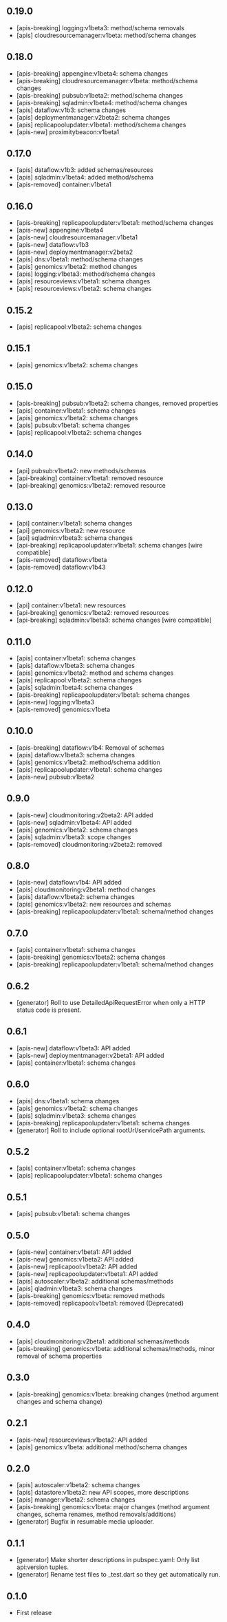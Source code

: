 ## 0.19.0

* [apis-breaking] logging:v1beta3: method/schema removals
* [apis] cloudresourcemanager:v1beta: method/schema changes

## 0.18.0

* [apis-breaking] appengine:v1beta4: schema changes
* [apis-breaking] cloudresourcemanager:v1beta: method/schema changes
* [apis-breaking] pubsub:v1beta2: method/schema changes
* [apis-breaking] sqladmin:v1beta4: method/schema changes
* [apis] dataflow:v1b3: schema changes
* [apis] deploymentmanager:v2beta2: schema changes
* [apis] replicapoolupdater:v1beta1: method/schema changes
* [apis-new] proximitybeacon:v1beta1

## 0.17.0

* [apis] dataflow:v1b3: added schemas/resources
* [apis] sqladmin:v1beta4: added method/schema
* [apis-removed] container:v1beta1

## 0.16.0

* [apis-breaking] replicapoolupdater:v1beta1: method/schema changes
* [apis-new] appengine:v1beta4
* [apis-new] cloudresourcemanager:v1beta1
* [apis-new] dataflow:v1b3
* [apis-new] deploymentmanager:v2beta2
* [apis] dns:v1beta1: method/schema changes
* [apis] genomics:v1beta2: method changes
* [apis] logging:v1beta3: method/schema changes
* [apis] resourceviews:v1beta1: schema changes
* [apis] resourceviews:v1beta2: schema changes

## 0.15.2

* [apis] replicapool:v1beta2: schema changes

## 0.15.1

* [apis] genomics:v1beta2: schema changes

## 0.15.0

* [apis-breaking] pubsub:v1beta2: schema changes, removed properties
* [apis] container:v1beta1: schema changes
* [apis] genomics:v1beta2: schema changes
* [apis] pubsub:v1beta1: schema changes
* [apis] replicapool:v1beta2: schema changes

## 0.14.0

* [api] pubsub:v1beta2: new methods/schemas
* [api-breaking] container:v1beta1: removed resource
* [api-breaking] genomics:v1beta2: removed resource

## 0.13.0

* [api] container:v1beta1: schema changes
* [api] genomics:v1beta2: new resource
* [api] sqladmin:v1beta3: schema changes
* [api-breaking] replicapoolupdater:v1beta1: schema changes [wire compatible]
* [apis-removed] dataflow:v1beta
* [apis-removed] dataflow:v1b43


## 0.12.0

* [api] container:v1beta1: new resources
* [api-breaking] genomics:v1beta2: removed resources
* [api-breaking] sqladmin:v1beta3: schema changes [wire compatible]

## 0.11.0

* [apis] container:v1beta1: schema changes
* [apis] dataflow:v1beta3: schema changes
* [apis] genomics:v1beta2: method and schema changes
* [apis] replicapool:v1beta2: schema changes
* [apis] sqladmin:1beta4: schema changes
* [apis-breaking] replicapoolupdater:v1beta1: schema changes
* [apis-new] logging:v1beta3
* [apis-removed] genomics:v1beta

## 0.10.0

* [apis-breaking] dataflow:v1b4: Removal of schemas
* [apis] dataflow:v1beta3: schema changes
* [apis] genomics:v1beta2: method/schema addition
* [apis] replicapoolupdater:v1beta1: schema changes
* [apis-new] pubsub:v1beta2

## 0.9.0

* [apis-new] cloudmonitoring:v2beta2: API added
* [apis-new] sqladmin:v1beta4: API added
* [apis] genomics:v1beta2: schema changes
* [apis] sqladmin:v1beta3: scope changes
* [apis-removed] cloudmonitoring:v2beta2: removed

## 0.8.0

* [apis-new] dataflow:v1b4: API added
* [apis] cloudmonitoring:v2beta1: method changes
* [apis] dataflow:v1beta2: schema changes
* [apis] genomics:v1beta2: new resources and schemas
* [apis-breaking] replicapoolupdater:v1beta1: schema/method changes

## 0.7.0

* [apis] container:v1beta1: schema changes
* [apis-breaking] genomics:v1beta2: schema changes
* [apis-breaking] replicapoolupdater:v1beta1: schema/method changes

## 0.6.2

* [generator] Roll to use DetailedApiRequestError when only a HTTP status code
  is present.

## 0.6.1

* [apis-new] dataflow:v1beta3: API added
* [apis-new] deploymentmanager:v2beta1: API added
* [apis] container:v1beta1: schema changes

## 0.6.0

* [apis] dns:v1beta1: schema changes
* [apis] genomics:v1beta2: schema changes
* [apis] sqladmin:v1beta3: schema changes
* [apis-breaking] replicapoolupdater:v1beta1: schema changes
* [generator] Roll to include optional rootUrl/servicePath arguments.

## 0.5.2

* [apis] container:v1beta1: schema changes
* [apis] replicapoolupdater:v1beta1: schema changes

## 0.5.1

* [apis] pubsub:v1beta1: schema changes

## 0.5.0

* [apis-new] container:v1beta1: API added
* [apis-new] genomics:v1beta2: API added
* [apis-new] replicapool:v1beta2: API added
* [apis-new] replicapoolupdater:v1beta1: API added
* [apis] autoscaler:v1beta2: additional schemas/methods
* [apis] qladmin:v1beta3: schema changes
* [apis-breaking] genomics:v1beta: removed methods
* [apis-removed] replicapool:v1beta1: removed (Deprecated)

## 0.4.0

* [apis] cloudmonitoring:v2beta1: additional schemas/methods
* [apis-breaking] genomics:v1beta: additional schemas/methods, minor removal of schema properties

## 0.3.0

* [apis-breaking] genomics:v1beta: breaking changes (method argument changes and schema change)

## 0.2.1

* [apis-new] resourceviews:v1beta2: API added
* [apis] genomics:v1beta: additional method/schema changes

## 0.2.0

* [apis] autoscaler:v1beta2: schema changes
* [apis] datastore:v1beta2: new API scopes, more descriptions
* [apis] manager:v1beta2: schema changes
* [apis-breaking] genomics:v1beta: major changes (method argument changes, schema renames, method removals/additions)
* [generator] Bugfix in resumable media uploader.

## 0.1.1

* [generator] Make shorter descriptions in pubspec.yaml: Only list api:version tuples.
* [generator] Rename test files to _test.dart so they get automatically run.

## 0.1.0

* First release
